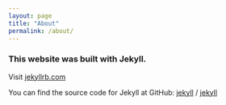 ```yaml
---
layout: page
title: "About"
permalink: /about/
---
```


### This website was built with Jekyll.

Visit [jekyllrb.com](https://jekyllrb.com/)

You can find the source code for Jekyll at GitHub:
[jekyll][jekyll-organization] / [jekyll](https://github.com/jekyll/jekyll)


[jekyll-organization]: https://github.com/jekyll